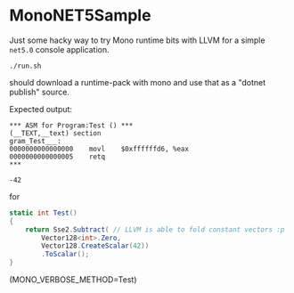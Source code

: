 # MonoNET5Sample

Just some hacky way to try Mono runtime bits with LLVM for a simple `net5.0` console application.

```
./run.sh
```
should download a runtime-pack with mono and use that as a "dotnet publish" source.

Expected output:
```
*** ASM for Program:Test () ***
(__TEXT,__text) section
gram_Test___:
0000000000000000	movl	$0xffffffd6, %eax
0000000000000005	retq
***

-42
```
for
```csharp
static int Test()
{
    return Sse2.Subtract( // LLVM is able to fold constant vectors :p
        Vector128<int>.Zero, 
        Vector128.CreateScalar(42))
        .ToScalar();
}
```

(MONO_VERBOSE_METHOD=Test)
